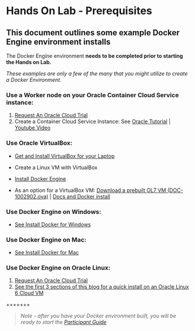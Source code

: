 # Hands On Lab - Prerequisites

## This document outlines some example Docker Engine environment installs

The Docker Engine environment **needs to be completed prior to starting the Hands on Lab.**  

*These examples are only a few of the many that you might utilize to create a Docker Environment.*


### Use a Worker node on your Oracle Container Cloud Service instance:

1. [Request An Oracle Cloud Trial](https://cloud.oracle.com/tryit)
2. Create a Container Cloud Service Instance: See [Oracle Tutorial](http://www.oracle.com/webfolder/technetwork/tutorials/obe/cloud/container_cloud/creating_an_occs_service_instance/creating_occs_instance.html) | [Youtube Video](http://apexapps.oracle.com/pls/apex/f?p=44785:265:0::::P265_CONTENT_ID:19524)

### Use Oracle VirtualBox:

* [Get and Install VirtualBox for your Laptop](http://www.oracle.com/technetwork/server-storage/virtualbox/overview/index.html)
* Create a Linux VM with VirtualBox
* [Install Docker Engine](https://docs.docker.com/engine/installation/linux/)

* As an option for a VirtualBox VM: [Download a prebuilt OL7 VM (DOC-1002902.ova)](http://www.oracle.com/technetwork/server-storage/linux/downloads/vm-for-hol-1896500.html) | [Docs and Docker install](https://community.oracle.com/docs/DOC-1002902)

### Use Docker Engine on Windows:

* [See Install Docker for Windows](https://docs.docker.com/docker-for-windows/install/)

### Use Docker Engine on Mac:

* [See Install Docker for Mac](https://docs.docker.com/docker-for-mac/install/)

### Use Docker Engine on Oracle Linux:

1. [Request An Oracle Cloud Trial](https://cloud.oracle.com/tryit)
2. [See the first 3 sections of this blog for a quick install on an Oracle Linux 6 Cloud VM](https://community.oracle.com/community/cloud_computing/infrastructure-as-a-service-iaas/oracle-container-cloud-service/blog/2017/01/26/the-fast-path-to-a-private-docker-registry-on-oracle-public-cloud)


+++++++

> *Note - after you have your Docker environment built, you will be ready to start the [Participant Guide](../master/Participant-Guide.md)* 
